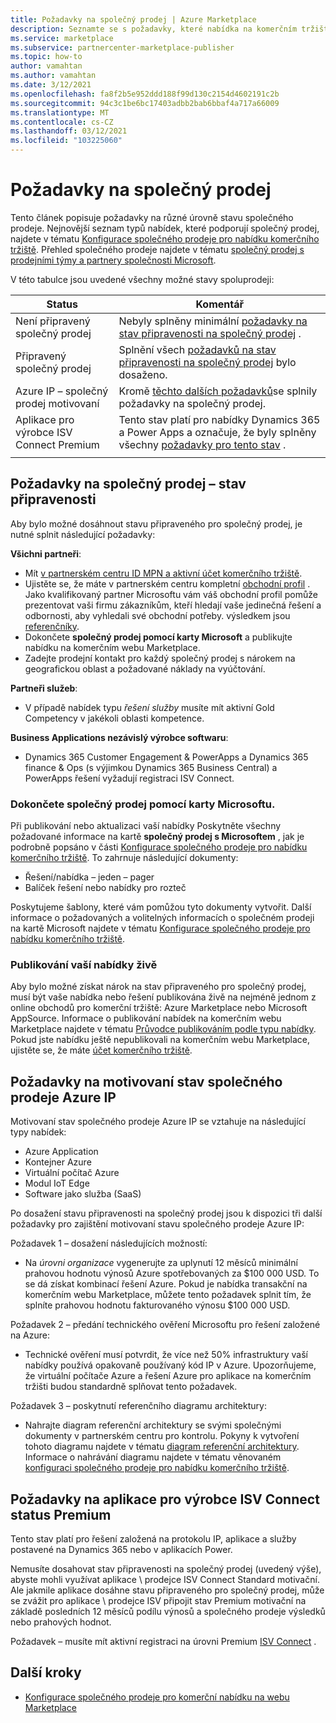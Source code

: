 ```yaml
---
title: Požadavky na společný prodej | Azure Marketplace
description: Seznamte se s požadavky, které nabídka na komerčním tržišti společnosti Microsoft musí splňovat, aby bylo možné využít motivovaní stav připravený pro spoluprodejní nebo společný prodej.
ms.service: marketplace
ms.subservice: partnercenter-marketplace-publisher
ms.topic: how-to
author: vamahtan
ms.author: vamahtan
ms.date: 3/12/2021
ms.openlocfilehash: fa8f2b5e952ddd188f99d130c2154d4602191c2b
ms.sourcegitcommit: 94c3c1be6bc17403adbb2bab6bbaf4a717a66009
ms.translationtype: MT
ms.contentlocale: cs-CZ
ms.lasthandoff: 03/12/2021
ms.locfileid: "103225060"
---
```

# <a name="co-sell-requirements"></a>Požadavky na společný prodej

Tento článek popisuje požadavky na různé úrovně stavu společného prodeje. Nejnovější seznam typů nabídek, které podporují společný prodej, najdete v tématu  [Konfigurace společného prodeje pro nabídku komerčního tržiště](commercial-marketplace-co-sell.md). Přehled společného prodeje najdete v tématu [společný prodej s prodejními týmy a partnery společnosti Microsoft](marketplace-co-sell.md).

V této tabulce jsou uvedené všechny možné stavy spoluprodeji:

| Status | Komentář |
| ------------ | ------------- |
| Není připravený společný prodej | Nebyly splněny minimální [požadavky na stav připravenosti na společný prodej](#requirements-for-co-sell-ready-status) . |
| Připravený společný prodej | Splnění všech [požadavků na stav připravenosti na společný prodej](#requirements-for-co-sell-ready-status) bylo dosaženo. |
| Azure IP – společný prodej motivovaní | Kromě [těchto dalších požadavků](#requirements-for-azure-ip-co-sell-incentivized-status)se splnily požadavky na společný prodej. |
| Aplikace pro výrobce ISV Connect Premium  | Tento stav platí pro nabídky Dynamics 365 a Power Apps a označuje, že byly splněny všechny [požadavky pro tento stav](#requirements-for-biz-apps-isv-connect-premium-incentive-status) . |
|||

## <a name="requirements-for-co-sell-ready-status"></a>Požadavky na společný prodej – stav připravenosti

Aby bylo možné dosáhnout stavu připraveného pro společný prodej, je nutné splnit následující požadavky:

**Všichni partneři**:

- Mít [v partnerském centru ID MPN a aktivní účet komerčního tržiště](./partner-center-portal/create-account.md).
- Ujistěte se, že máte v partnerském centru kompletní [obchodní profil](/partner-center/create-a-marketing-profile) . Jako kvalifikovaný partner Microsoftu vám váš obchodní profil pomůže prezentovat vaši firmu zákazníkům, kteří hledají vaše jedinečná řešení a odbornosti, aby vyhledali své obchodní potřeby. výsledkem jsou [referenčníky](/partner-center/referrals).
- Dokončete **společný prodej pomocí karty Microsoft** a publikujte nabídku na komerčním webu Marketplace.
- Zadejte prodejní kontakt pro každý společný prodej s nárokem na geografickou oblast a požadované náklady na vyúčtování.

**Partneři služeb**:

- V případě nabídek typu _řešení služby_ musíte mít aktivní Gold Competency v jakékoli oblasti kompetence.
 
**Business Applications nezávislý výrobce softwaru**:

- Dynamics 365 Customer Engagement & PowerApps a Dynamics 365 finance & Ops (s výjimkou Dynamics 365 Business Central) a PowerApps řešení vyžadují registraci ISV Connect.

### <a name="complete-the-co-sell-with-microsoft-tab"></a>Dokončete společný prodej pomocí karty Microsoftu.

Při publikování nebo aktualizaci vaší nabídky Poskytněte všechny požadované informace na kartě **společný prodej s Microsoftem** , jak je podrobně popsáno v části [Konfigurace společného prodeje pro nabídku komerčního tržiště](commercial-marketplace-co-sell.md). To zahrnuje následující dokumenty:

- Řešení/nabídka – jeden – pager
- Balíček řešení nebo nabídky pro rozteč

Poskytujeme šablony, které vám pomůžou tyto dokumenty vytvořit. Další informace o požadovaných a volitelných informacích o společném prodeji na kartě Microsoft najdete v tématu [Konfigurace společného prodeje pro nabídku komerčního tržiště](commercial-marketplace-co-sell.md).

### <a name="publish-your-offer-live"></a>Publikování vaší nabídky živě

Aby bylo možné získat nárok na stav připraveného pro společný prodej, musí být vaše nabídka nebo řešení publikována živě na nejméně jednom z online obchodů pro komerční tržiště: Azure Marketplace nebo Microsoft AppSource. Informace o publikování nabídek na komerčním webu Marketplace najdete v tématu [Průvodce publikováním podle typu nabídky](publisher-guide-by-offer-type.md). Pokud jste nabídku ještě nepublikovali na komerčním webu Marketplace, ujistěte se, že máte [účet komerčního tržiště](./partner-center-portal/create-account.md).

## <a name="requirements-for-azure-ip-co-sell-incentivized-status"></a>Požadavky na motivovaní stav společného prodeje Azure IP

Motivovaní stav společného prodeje Azure IP se vztahuje na následující typy nabídek:

- Azure Application
- Kontejner Azure
- Virtuální počítač Azure
- Modul IoT Edge
- Software jako služba (SaaS)

Po dosažení stavu připravenosti na společný prodej jsou k dispozici tři další požadavky pro zajištění motivovaní stavu společného prodeje Azure IP:

Požadavek 1 – dosažení následujících možností:

- Na _úrovni organizace_ vygenerujte za uplynutí 12 měsíců minimální prahovou hodnotu výnosů Azure spotřebovaných za $100 000 USD. To se dá získat kombinací řešení Azure. Pokud je nabídka transakční na komerčním webu Marketplace, můžete tento požadavek splnit tím, že splníte prahovou hodnotu fakturovaného výnosu $100 000 USD.

Požadavek 2 – předání technického ověření Microsoftu pro řešení založené na Azure:
- Technické ověření musí potvrdit, že více než 50% infrastruktury vaší nabídky používá opakovaně používaný kód IP v Azure. Upozorňujeme, že virtuální počítače Azure a řešení Azure pro aplikace na komerčním tržišti budou standardně splňovat tento požadavek.

Požadavek 3 – poskytnutí referenčního diagramu architektury:
- Nahrajte diagram referenční architektury se svými společnými dokumenty v partnerském centru pro kontrolu. Pokyny k vytvoření tohoto diagramu najdete v tématu [diagram referenční architektury](reference-architecture-diagram.md). Informace o nahrávání diagramu najdete v tématu věnovaném [konfiguraci společného prodeje pro nabídku komerčního tržiště](commercial-marketplace-co-sell.md).

## <a name="requirements-for-biz-apps-isv-connect-premium-incentive-status"></a>Požadavky na aplikace pro výrobce ISV Connect status Premium

Tento stav platí pro řešení založená na protokolu IP, aplikace a služby postavené na Dynamics 365 nebo v aplikacích Power.

Nemusíte dosahovat stav připravenosti na společný prodej (uvedený výše), abyste mohli využívat aplikace \ prodejce ISV Connect Standard motivační. Ale jakmile aplikace dosáhne stavu připraveného pro společný prodej, může se zvážit pro aplikace \ prodejce ISV připojit stav Premium motivační na základě posledních 12 měsíců podílu výnosů a společného prodeje výsledků nebo prahových hodnot.

Požadavek – musíte mít aktivní registraci na úrovni Premium [ISV Connect](business-applications-isv-program.md) .

## <a name="next-steps"></a>Další kroky

- [Konfigurace společného prodeje pro komerční nabídku na webu Marketplace](commercial-marketplace-co-sell.md)
